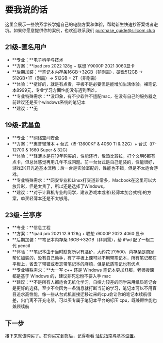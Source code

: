 # 要我说的话

这里会展示一些院系学长学姐自己的电脑方案和体验，帮助新生快速抄答案或者避坑。如果你愿意提供你的案例，也欢迎联系我们 [purchase_guide@silicom.club](mailto:purchase_guide@silicom.club)

## 21级-匿名用户

- **专业：**电子科学与技术
- **方案：**ipad pro 2022 128g + 联想 Y9000P 2021 3060显卡
- **后期加装：**笔记本内存条16GB->32GB（非刚需），硬盘512GB -> 512GB+1T（刚需）-> 512GB + 2T（非刚需）
- **体验：**挺好的，就是有点贵，平板不是必要但是能增加生活体验。裸笔记本8999元，专业学习方面性能没有遇到困难。
- **专业特殊需求：**没印象，有不少软件不适配mac，在没有自己的服务器之前建议还是买个windows系统的笔记本
- **建议：**无

## 19级-武昌鱼

- **专业：**网络空间安全
- **方案：**惠普轻薄本 + 台式（i5-13600KF & 4060 Ti & 32G）+ 台式（i7-12700 & 1660 Super & 32G）
- **体验：**轻薄本是在19年购买的，性能还行，散热比较拉，打个文明6都有点卡，但总体感觉再用几年不成问题。前一台台式是自己组装的，性能很好，游戏2K开光追基本流畅；后一台是实验室配的，性能也不错，但是不太适合游戏。
- **专业特殊需求：**网安专业和Linux打交道非常多，Macbook在这里可以大放异彩，但是太贵了，所以还是选择了Windows。
- **建议：**对于计算机专业的同学，建议游戏本或者(轻薄本加台式机)的方案，单买轻薄本还是不太够用。

## 23级-兰亭序

- **专业：**信息工程
- **方案：**ipad pro 2021 12.9 128g + 联想 r9000P 2023 4060 显卡
- **后期加装：**笔记本内存条 16GB→32GB（非刚需），给 iPad 配了一根二代 pencil
- **体验：**笔记本由于当时缺货所以有溢价，大约花了9500，内存条是商家帮忙加装的，没有自己动手，有了平板上课可以不用带笔记本，所有笔记都在平板上，省去了带错或者忘带笔记本的麻烦，但是纸质笔记也有优点
- **专业特殊需求：**大一写 c++ 还是 Windows 笔记本更加舒服，老师授课都是基于 Windows 的，建议非死忠粉不要入手 mac
- **建议：**不是所有人都适合无纸化学习，自控力较差的同学采用纸质笔记会是更好的选择，至少不会因为一条消息就打断当前的学习，笔记本可以不用盲目追求高性能，像一些从台式机直接迁移过来的cpu会让你的笔记本续航很差，出门离不开充电器，可以买专属于笔记本平台的标压 cpu，既兼顾性能也兼顾续航

## 下一步

接下来就该购买了。在你买完到货后，记得看看 [验机指南与基本设置](pages/_check.md)。
